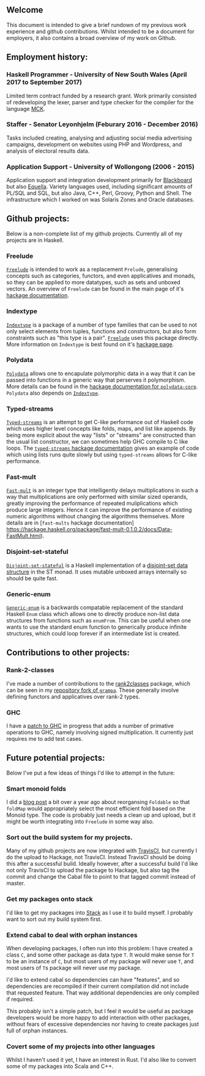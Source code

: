 ## Welcome

This document is intended to give a brief rundown of my previous work experience and github contributions. Whilst intended to be a document for employers, it also contains a broad overview of my work on Github.

## Employment history:

### Haskell Programmer - University of New South Wales (April 2017 to September 2017)

Limited term contract funded by a research grant. Work primarily consisted of redeveloping the lexer, parser and type checker for the compiler for the language [MCK](http://cgi.cse.unsw.edu.au/~mck/pmck/).

### Staffer - Senator Leyonhjelm (Feburary 2016 - December 2016)

Tasks included creating, analysing and adjusting social media advertising campaigns, development on websites using PHP and Wordpress, and analysis of electoral results data. 

### Application Support - University of Wollongong (2006 - 2015)

Application support and integration development primarily for [Blackboard](http://www.blackboard.com/learning-management-system/blackboard-learn.aspx) but also [Equella](http://www.equella.com/). Variety languages used, including significant amounts of PL/SQL and SQL, but also Java, C++, Perl, Groovy, Python and Shell. The infrastructure which I worked on was Solaris Zones and Oracle databases. 

## Github projects:

Below is a non-complete list of my github projects. Currently all of my projects are in Haskell.

### Freelude

[`Freelude`](https://hackage.haskell.org/package/freelude) is intended to work as a replacement `Prelude`, generalising concepts such as categories, functors, and even applicatives and monads, so they can be applied to more datatypes, such as sets and unboxed vectors. An overview of `Freelude` can be found in the main page of it's [hackage documentation](https://hackage.haskell.org/package/freelude-0.1.0.1/docs/Freelude.html).

### Indextype

[`Indextype`](https://hackage.haskell.org/package/indextype) is a package of a number of type families that can be used to not only select elements from tuples, functions and constructors, but also form constraints such as "this type is a pair". 
[`Freelude`](https://github.com/clintonmead/freelude) uses this package directly. More information on `Indextype` is best found on it's [hackage page](https://hackage.haskell.org/package/indextype).

### Polydata

[`Polydata`](https://hackage.haskell.org/package/polydata) allows one to encapulate polymorphic data in a way that it can be passed into functions in a generic way that perserves it polymorphism. More details can be found in the [hackage documentation for `polydata-core`](https://hackage.haskell.org/package/polydata-core-0.1.0.0/docs/Data-Poly.html). `Polydata` also depends on [`Indextype`](https://github.com/clintonmead/indextype).

### Typed-streams

[`Typed-streams`](https://hackage.haskell.org/package/typed-streams) is an attempt to get C-like performance out of Haskell code which uses higher level concepts like folds, maps, and list like appends. By being more explicit about the way "lists" or "streams" are constructed than the usual list constructor, we can sometimes help GHC compile to C like loops. The [`typed-streams` hackage documentation](https://hackage.haskell.org/package/typed-streams-0.1.0.1/docs/Data-Stream-Typed.html) gives an example of code which using lists runs quite slowly but using `typed-streams` allows for C-like performance.

### Fast-mult

[`Fast-mult`](https://hackage.haskell.org/package/fast-mult) is an integer type that intelligently delays multiplications in such a way that multiplications are only performed with similar sized operands, greatly improving the performance of repeated muliplications which produce large integers. Hence it can improve the performance of existing numeric algorithms without changing the algorithms themselves. More details are in [`fast-mults` hackage documentation] https://hackage.haskell.org/package/fast-mult-0.1.0.2/docs/Data-FastMult.html).

### Disjoint-set-stateful

[`Disjoint-set-stateful`](https://hackage.haskell.org/package/disjoint-set-stateful) is a Haskell implementation of a [disjoint-set data structure](https://en.wikipedia.org/wiki/Disjoint-set_data_structure) in the ST monad. It uses mutable unboxed arrays internally so should be quite fast.

### Generic-enum

[`Generic-enum`](https://hackage.haskell.org/package/generic-enum) is a backwards compatable replacement of the standard Haskell `Enum` class which allows one to directly produce non-list data structures from functions such as `enumFrom`. This can be useful when one wants to use the standard enum function to generically produce infinite structures, which could loop forever if an intermediate list is created. 

## Contributions to other projects:

### Rank-2-classes

I've made a number of contributions to the [rank2classes](https://hackage.haskell.org/package/rank2classes) package, which can be seen in my [repository fork of `grampa`](https://github.com/clintonmead/grampa). These generally involve defining functors and applicatives over rank-2 types. 

### GHC

I have a [patch to GHC](https://phabricator.haskell.org/D3822) in progress that adds a number of primative operations to GHC, namely involving signed multiplication. It currently just requires me to add test cases.

## Future potential projects:

Below I've put a few ideas of things I'd like to attempt in the future:

### Smart monoid folds

I did a [blog post](https://clintonmeadprogramming.wordpress.com/2016/01/22/monoids-and-fast-folding-part-1/) a bit over a year ago about reorgansing `Foldable` so that `foldMap` would appropriately select the most efficient fold based on the Monoid type. The code is probably just needs a clean up and upload, but it might be worth integrating into `Freelude` in some way also.

### Sort out the build system for my projects.

Many of my github projects are now integrated with [TravisCI](https://travis-ci.org/clintonmead), but currently I do the upload to Hackage, not TravisCI. Instead TravisCI should be doing this after a successful build. Ideally however, after a successful build I'd like not only TravisCI to upload the package to Hackage, but also tag the commit and change the Cabal file to point to that tagged commit instead of master. 

### Get my packages onto stack

I'd like to get my packages into [Stack](https://www.stackage.org) as I use it to build myself. I probably want to sort out my build system first.

### Extend cabal to deal with orphan instances

When developing packages, I often run into this problem: I have created a class `C`, and some other package as data type `T`. It would make sense for `T` to be an instance of `C`, but most users of my package will never use `T`, and most users of `T`s package will never use my package.

I'd like to extend cabal so dependencies can have "features", and so dependencies are recompiled if their current compilation did not include that requested feature. That way additional dependencies are only compiled if required.

This probably isn't a simple patch, but I feel it would be useful as package developers would be more happy to add interaction with other packages, without fears of excessive dependencies nor having to create packages just full of orphan instances.

### Covert some of my projects into other languages

Whilst I haven't used it yet, I have an interest in Rust. I'd also like to convert some of my packages into Scala and C++.
